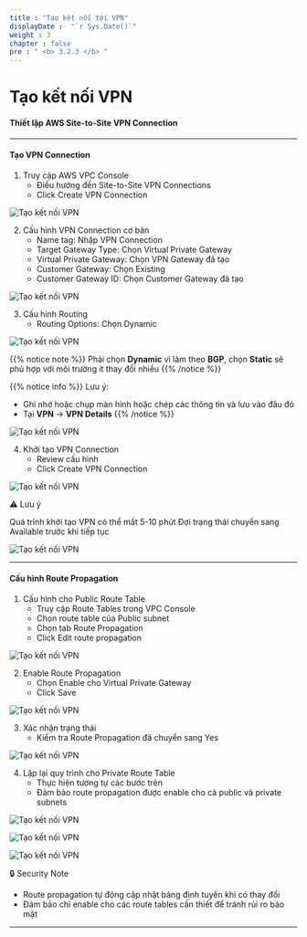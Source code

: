 ```yaml
---
title : "Tạo kết nối tới VPN"
displayDate :  "`r Sys.Date()`"
weight : 3
chapter : false
pre : " <b> 3.2.3 </b> "
---
```


# Tạo kết nối VPN

#### Thiết lập AWS Site-to-Site VPN Connection

---

#### Tạo VPN Connection

1. Truy cập AWS VPC Console
    - Điều hướng đến Site-to-Site VPN Connections
    - Click Create VPN Connection

![Tạo kết nối VPN](/images/3/3-2/3-2-3/0001.png?featherlight=false&width=90pc)

2. Cấu hình VPN Connection cơ bản
    - Name tag: Nhập VPN Connection
    - Target Gateway Type: Chọn Virtual Private Gateway
    - Virtual Private Gateway: Chọn VPN Gateway đã tạo
    - Customer Gateway: Chọn Existing
    - Customer Gateway ID: Chọn Customer Gateway đã tạo

![Tạo kết nối VPN](/images/3/3-2/3-2-3/0002.png?featherlight=false&width=90pc)

3. Cấu hình Routing
    - Routing Options: Chọn Dynamic

![Tạo kết nối VPN](/images/3/3-2/3-2-3/0002-1.png?featherlight=false&width=90pc)

{{% notice note %}}
Phải chọn **Dynamic** vì làm theo **BGP**, chọn **Static** sẽ phù hợp với môi trường ít thay đổi nhiều
{{% /notice %}}

{{% notice info %}}
Lưu ý:
- Ghi nhớ hoặc chụp màn hình hoặc chép các thông tin và lưu vào đâu đó
- Tại **VPN** -> **VPN Details**
{{% /notice %}}

![Tạo kết nối VPN](/images/3/3-2/3-2-3/0004-1.png?featherlight=false&width=90pc)

4. Khởi tạo VPN Connection
    - Review cấu hình
    - Click Create VPN Connection

![Tạo kết nối VPN](/images/3/3-2/3-2-3/0004.png?featherlight=false&width=90pc)

⚠️ Lưu ý

Quá trình khởi tạo VPN có thể mất 5-10 phút
Đợi trạng thái chuyển sang Available trước khi tiếp tục

![Tạo kết nối VPN](/images/3/3-2/3-2-3/0005.png?featherlight=false&width=90pc)

---

#### Cấu hình Route Propagation

1. Cấu hình cho Public Route Table
    - Truy cập Route Tables trong VPC Console
    - Chọn route table của Public subnet
    - Chọn tab Route Propagation
    - Click Edit route propagation

![Tạo kết nối VPN](/images/3/3-2/3-2-3/0006.png?featherlight=false&width=90pc)

2. Enable Route Propagation
    - Chọn Enable cho Virtual Private Gateway
    - Click Save

![Tạo kết nối VPN](/images/3/3-2/3-2-3/0007.png?featherlight=false&width=90pc)

3. Xác nhận trạng thái
    - Kiểm tra Route Propagation đã chuyển sang Yes

![Tạo kết nối VPN](/images/3/3-2/3-2-3/0008.png?featherlight=false&width=90pc)

4. Lặp lại quy trình cho Private Route Table
    - Thực hiện tương tự các bước trên
    - Đảm bảo route propagation được enable cho cả public và private subnets

![Tạo kết nối VPN](/images/3/3-2/3-2-3/0009.png?featherlight=false&width=90pc)

![Tạo kết nối VPN](/images/3/3-2/3-2-3/0010.png?featherlight=false&width=90pc)

![Tạo kết nối VPN](/images/3/3-2/3-2-3/0011.png?featherlight=false&width=90pc)

🔒 Security Note

- Route propagation tự động cập nhật bảng định tuyến khi có thay đổi
- Đảm bảo chỉ enable cho các route tables cần thiết để tránh rủi ro bảo mật

---